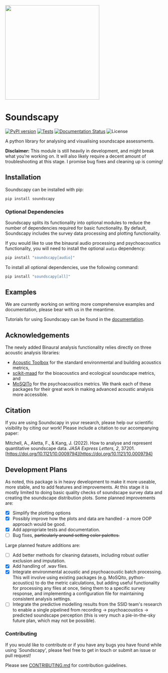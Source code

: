 <img src="https://raw.githubusercontent.com/MitchellAcoustics/Soundscapy/main/docs/img/LightLogo.png" width="300">

# Soundscapy

[![PyPI version](https://badge.fury.io/py/soundscapy.svg)](https://badge.fury.io/py/soundscapy)
[![Tests](https://github.com/MitchellAcoustics/Soundscapy/actions/workflows/test.yml/badge.svg)](https://github.com/MitchellAcoustics/Soundscapy/actions/workflows/test.yml)
[![Documentation Status](https://readthedocs.org/projects/soundscapy/badge/?version=latest)](https://soundscapy.readthedocs.io/en/latest/?badge=latest)
![License](https://img.shields.io/github/license/MitchellAcoustics/Soundscapy)

A python library for analysing and visualising soundscape assessments.

**Disclaimer:** This module is still heavily in development, and might break what you're working on. It will also likely require a decent amount of troubleshooting at this stage. I promise bug fixes and cleaning up is coming!

## Installation

Soundscapy can be installed with pip:

```bash
pip install soundscapy
```

### Optional Dependencies

Soundscapy splits its functionality into optional modules to reduce the number of dependencies required for basic functionality. By default, Soundscapy includes the survey data processing and plotting functionality.

If you would like to use the binaural audio processing and psychoacoustics functionality, you will need to install the optional `audio` dependency:

```bash
pip install "soundscapy[audio]"
```

To install all optional dependencies, use the following command:

```bash
pip install "soundscapy[all]"
```

## Examples

We are currently working on writing more comprehensive examples and documentation, please bear with us in the meantime.

Tutorials for using Soundscapy can be found in the [documentation](https://soundscapy.readthedocs.io/en/latest/).

## Acknowledgements

The newly added Binaural analysis functionality relies directly on three acoustic analysis libraries:

- [Acoustic Toolbox](https://github.com/Universite-Gustave-Eiffel/acoustic-toolbox) for the standard environmental and building acoustics metrics,
- [scikit-maad](https://github.com/scikit-maad/scikit-maad) for the bioacoustics and ecological soundscape metrics, and
- [MoSQITo](https://github.com/Eomys/MoSQITo) for the psychoacoustics metrics. We thank each of these packages for their great work in making advanced acoustic analysis more accessible.

## Citation

If you are using Soundscapy in your research, please help our scientific visibility by citing our work! Please include a citation to our accompanying paper:

Mitchell, A., Aletta, F., & Kang, J. (2022). How to analyse and represent quantitative soundscape data. _JASA Express Letters, 2_, 37201. [https://doi.org/10.1121/10.0009794](https://doi.org/10.1121/10.0009794)

<!---
Bibtex:
```
@Article{Mitchell2022How,
  author         = {Mitchell, Andrew and Aletta, Francesco and Kang, Jian},
  journal        = {JASA Express Letters},
  title          = {How to analyse and represent quantitative soundscape data},
  year           = {2022},
  number         = {3},
  pages          = {037201},
  volume         = {2},
  doi            = {10.1121/10.0009794},
  eprint         = {https://doi.org/10.1121/10.0009794},
}

```
--->

## Development Plans

As noted, this package is in heavy development to make it more useable, more stable, and to add features and improvements. At this stage it is mostly limited to doing basic quality checks of soundscape survey data and creating the soundscape distribution plots. Some planned improvements are:

- [x] Simplify the plotting options
- [x] Possibly improve how the plots and data are handled - a more OOP approach would be good.
- [x] Add appropriate tests and documentation.
- [ ] Bug fixes, ~~particularly around setting color palettes.~~

Large planned feature additions are:

- [ ] Add better methods for cleaning datasets, including robust outlier exclusion and imputation.
- [x] Add handling of .wav files.
- [x] Integrate environmental acoustic and psychoacoustic batch processing. This will involve using existing packages (e.g. MoSQito, python-acoustics) to do the metric calculations, but adding useful functionality for processing any files at once, tieing them to a specific survey response, and implementing a configuration file for maintaining consistent analysis settings.
- [ ] Integrate the predictive modelling results from the SSID team's research to enable a single pipelined from recording -> psychoacoustics -> predicted soundscape perception (this is very much a pie-in-the-sky future plan, which may not be possible).

### Contributing

If you would like to contribute or if you have any bugs you have found while using `Soundscapy', please feel free to get in touch or submit an issue or pull request!

Please see [CONTRIBUTING.md](CONTRIBUTING.md) for contribution guidelines.
